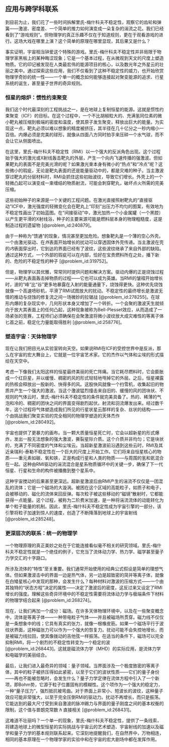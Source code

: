 ## 应用与跨学科联系

到目前为止，我们花了一些时间拆解里氏-梅什科夫不稳定性，观察它的齿轮和弹簧——激波、密度差、一个简单的推力如何演变成一朵复杂的湍流之花。我们已经看到了“游戏规则”。但物理学的真正乐趣不仅在于知道规则，更在于观看游戏的进行。这场大戏在哪里上演？这个简单的原理在哪里显现，其后果又是什么？

事实证明，宇宙相当钟爱这个特殊的游戏。里氏-梅什科夫不稳定性并非局限于物理学家黑板上的某种晦涩现象；它是一个基本过程，在从微观到天文的尺度上塑造物质。它的印记被发现在人类最宏伟的能源项目的核心，以及数光年之外星云的壮丽之美中。通过探索这些应用，我们不仅看到了这种不稳定性的威力，也开始欣赏物理学奇妙的统一性——一个单一的概念如何能够连接起对聚变能源的追求、行星系统的诞生，甚至量子世界的奇异规则。

### 恒星的熔炉：惯性约束聚变

我们这个时代最深刻的工程挑战之一，是在地球上复制恒星的能源。这就是惯性约束聚变（ICF）的目标。在这个过程中，一个不比胡椒粒大的、充满氢同位素的微小靶丸被压缩到极端的密度和温度，使其原子发生聚变，释放出巨大的能量。为实现这一点，靶丸必须以难以想象的精度被挤压，其半径在几十亿分之一秒内缩小一百倍。内爆必须是完美的球形，就像从四面八方同时拍手来压碎一个水气球，而不会让它从侧面喷出。

在这里，里氏-梅什科夫不稳定性（RMI）以一个强大的反派角色出现。这个过程始于强大的激光或X射线轰击靶丸的外层，产生一个向内飞速传播的强激波。但如果靶丸的表面不是完美光滑的呢？如果激光束本身有微小的“热点”和“冷点”呢？这些微小的瑕疵，无论是靶丸表面的还是能量驱动中的，都是灾难的种子。当主激波穿过靶丸的分层材料时，RMI会抓住这些初始波纹，导致它们增长。外壳上的一个轻微凸起可以演变成一束缠结的物质射流，可能会刺穿靶丸，破坏点火所需的完美压缩。

这些初始种子的来源是一个关键的工程问题。在激光直接照射靶丸的“直接驱动”ICF中，激光强度的轻微变化会在靶丸上“印刻”出压力不均匀的图案，有效地为不稳定性画出了初始蓝图。在“间接驱动”中，激光加热一个小金属罐（一个黑腔）以产生更平滑的X射线浴，种子的主要来源可能是燃料层本身的物理粗糙度，这是制造过程的遗留物 [@problem_id:240879]。

由于一种称为“馈通”的现象，情况甚至更加危险。想象靶丸是一个薄的空心外壳。一个由激光驱动、在*外*表面开始增长的扰动可以穿透固体外壳传递。当主激波在壳的*内*表面穿出时，它到达的界面已经有了波纹，这些波纹继承了来自外部的缺陷。通过这种方式，一个外部的瑕疵可以在内部，恰好在宝贵燃料所在之处，播下新的、危险的不稳定性的种子 [@problem_id:319752]。

但是，物理学以其优雅，常常同时提供问题和解决方案。驱动内爆的正是烧蚀过程——从靶丸表面轰击掉物质的过程——它也可以成为英雄。当RMI的皱褶开始增长时，波的“峰”比“谷”更多地暴露在入射的能量通量下，烧蚀得更快。这种优先烧蚀就像一个高速喷砂机，平滑了RMI试图放大的扰动。不稳定性的最终增长是激波无情的推动与烧蚀的修复流之间一场微妙的拉锯战 [@problem_id:278255]。在球形内爆的复杂现实中，几何形状本身又增加了一个转折。一个会聚的激波天生就倾向于放大其表面上的任何凸起，这种现象被称为Bell-Plesset效应，从而造成了一场紧张的竞赛，工程师们必须确保在会聚激波将微小波纹放大成灾难性的等离子体匕首之前，稳定化力量能取得胜利 [@problem_id:258776]。

### 塑造宇宙：天体物理学

现在让我们把目光从实验室转向天空。如果说RMI在ICF的受控世界中是反派，那么在宇宙的宏大舞台上，它就是一位宇宙艺术家。它的杰作以气体和尘埃的形式描绘在天空中。

考虑一下像我们太阳这样的恒星最终美丽的死亡阵痛。当它耗尽燃料时，它会膨胀成一个红巨星，并以缓慢、稠密的风的形式轻轻地甩掉它的外层。之后，恒星裸露的热核会释放出一股新的、快得多的风。这股快风就像一个扫雪机，收集起旧的物质并产生一个强大的激波。当这个激波猛烈撞击来自旧的、缓慢的风的团块状、不规则的气体云时，里氏-梅什科夫不稳定性的条件就完美具备了。热的、稀薄的气泡和冷的、稠密的团块之间的界面变得剧烈起伏。射流和羽流爆发出来。经过数千年，这个过程将气体塑造成我们所见的行星状星云那样的复杂、丝状的结构——一个由挑战我们聚变实验的完全相同的物理学塑造的天体杰作 [@problem_id:280492]。

宇宙也提供了更暴力的画布。当一颗大质量恒星死亡时，它会以超新星的形式爆炸，发出一股无法想象的强大激波，撕裂星际介质。这个介质并非均匀；它是块状的，充满了不同密度的气体和尘埃云。当超新星激波前沿遇到这些云时，RMI及其近亲瑞利-泰勒不稳定性在一个巨大的尺度上开始工作。它们将来自恒星核心的物质——重元素如碳、氧和铁，正是构成行星和人类的物质——与周围的氢和氦混合在一起。这种由RMI驱动的湍流混合是星系物质循环中的关键一步，确保了下一代恒星、行星和生命的构件被播撒到整个星系中。

这种宇宙搅动的后果甚至更深远。超新星激波后由RMI产生的湍流不仅仅是一团混乱的流体；它是一个磁场的大漩涡。被困在这个区域的高能粒子，如质子和电子，会被移动的、磁化的流体来回反弹。每次粒子被这些移动的“磁镜”散射时，它都能获得一点能量。这个过程，被称为二阶费米加速，是一种将湍流流体的动能转化为单个粒子能量的机制。因此，里氏-梅什科夫不稳定性成为宇宙引擎的一部分，该引擎将粒子加速到惊人的速度，创造了不断降落到地球上的宇宙射线 [@problem_id:285248]。

### 更深层次的联系：统一的物理学

一个物理原理的真正美妙之处在于它能连接看似毫不相关的研究领域。里氏-梅什科夫不稳定性就是一个绝佳的例子，它充当了流体动力学、热力学、磁学甚至量子力学交汇的十字路口。

所涉及流体的“特性”至关重要。我们通常开始使用的经典公式假设是简单的理想气体。但如果激波击中的界面一边是热气体，另一边是超致密的简并等离子体，就像在白矮星核心中发现的那种，会发生什么？每种材料对激波的压缩方式——一个由其独特的“状态方程”决定的属性——决定了激波后的密度，这反过来又设定了RMI增长的强度。理解这些奇异环境中的不稳定性需要将流体动力学与极端条件下材料的物理学结合起来 [@problem_id:268274]。

现在，让我们再加一个成分：磁场。在许多天体物理环境中，以及在一些聚变概念中，流体是等离子体——一种带电粒子气体——并且被磁场所贯穿。磁力线不仅仅是一条想象中的线；它具有真实的张力，就像一根橡皮筋。如果一个磁场平行于波纹状界面，这种磁张力可以作为一个强大的恢复力。扰动可能不会失控地增长，而是被磁力线拉回，使其像拨动的吉他弦一样振荡。在适当的条件下，磁场可以完全抑制RMI，将一个剧烈的不稳定性转变为一个稳定的波 [@problem_id:268443]。这就是磁流体力学（MHD）的实际应用，是流体力学和电磁学的美丽结合。

最后，让我们进入最奇异的领域：量子领域。当界面涉及一个极度致密的等离子体，其中的粒子被挤压得如此紧密，以至于它们的波状性质——它们的量子身份——再也不能被忽略时，会发生什么？量子力学定律在流体方程中引入了一个新项，即Bohm势，它源于粒子位置固有的模糊性。这个项作为一个强大的稳定力，一种“量子压力”，强烈抵抗被弯曲。对于界面上非常小、短波长的波纹，这种量子效应可能非常强大，以至于完全压倒RMI的驱动力。扰动不再增长，而只是振荡。它能达到的最大尺寸受到来自激波的脉冲踢力与界面的量子刚度之间的基本权衡的限制，这个值与普朗克常数 $\hbar$ 直接相关 [@problem_id:268431]。

这难道不壮丽吗？一个单一的现象，里氏-梅什科夫不稳定性，提供了一条线索，将建造地球上的微型恒星的实际挑战与宇宙云的艺术塑造、宇宙射线的加速以及磁学和量子力学的基本规则联系起来。它深刻地提醒我们，在自然界中，万物相连，相同的基本原理在一个物理学家的实验中和在宇宙的宏大剧场中都在发挥作用。